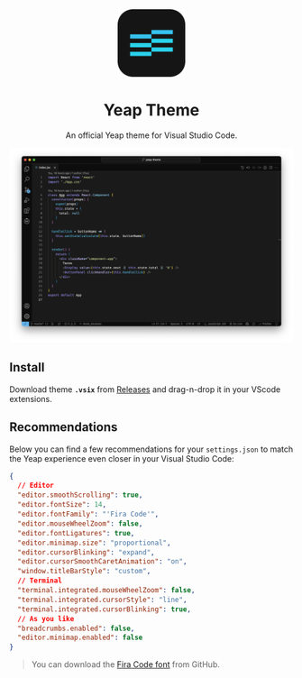 <div align="center"><img src="./media/icon2.png" width="120" alt="Yeap Theme Logo" />
  <h1 align="center">Yeap Theme</h1>
  <p align="center">An official Yeap theme for Visual Studio Code.</p>
</div>
<p align="center">
  <img src="./media/preview.png" alt="Theme preview in Visual Studio Code" />
</p>

## Install

Download theme **`.vsix`** from [Releases](https://github.com/asmirbe/yeap-theme/releases/tag/v1.0.5) and drag-n-drop it in your VScode extensions.

## Recommendations

Below you can find a few recommendations for your `settings.json` to match the Yeap experience even closer in your Visual Studio Code:

```json
{
  // Editor
  "editor.smoothScrolling": true,
  "editor.fontSize": 14,
  "editor.fontFamily": "'Fira Code'",
  "editor.mouseWheelZoom": false,
  "editor.fontLigatures": true,
  "editor.minimap.size": "proportional",
  "editor.cursorBlinking": "expand",
  "editor.cursorSmoothCaretAnimation": "on",
  "window.titleBarStyle": "custom",
  // Terminal
  "terminal.integrated.mouseWheelZoom": false,
  "terminal.integrated.cursorStyle": "line",
  "terminal.integrated.cursorBlinking": true,
  // As you like
  "breadcrumbs.enabled": false,
  "editor.minimap.enabled": false
}
```

> You can download the [Fira Code font][fira-code-install] from GitHub.

[fira-code-install]: https://github.com/tonsky/FiraCode
